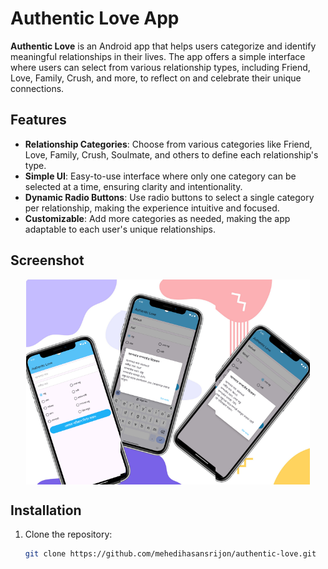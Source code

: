 # Authentic Love App

**Authentic Love** is an Android app that helps users categorize and identify meaningful relationships in their lives. The app offers a simple interface where users can select from various relationship types, including Friend, Love, Family, Crush, and more, to reflect on and celebrate their unique connections.

## Features

- **Relationship Categories**: Choose from various categories like Friend, Love, Family, Crush, Soulmate, and others to define each relationship's type.
- **Simple UI**: Easy-to-use interface where only one category can be selected at a time, ensuring clarity and intentionality.
- **Dynamic Radio Buttons**: Use radio buttons to select a single category per relationship, making the experience intuitive and focused.
- **Customizable**: Add more categories as needed, making the app adaptable to each user's unique relationships.

## Screenshot
<div class="image-row" style="display: flex; flex-wrap: wrap; justify-content: center;">
    <img src="screenshot/screenshot%20(1).jpeg" alt="Screenshot 1" style="width: 30%;" />
    <img src="screenshot/screenshot%20(2).jpeg" alt="Screenshot 2" style="width: 30%;" />
    <img src="screenshot/screenshot%20(3).jpeg" alt="Screenshot 3" style="width: 30%;" />
</div>

## Installation

1. Clone the repository:
   ```bash
   git clone https://github.com/mehedihasansrijon/authentic-love.git